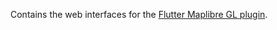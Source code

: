 Contains the web interfaces for the [Flutter Maplibre GL plugin](https://github.com/track-asia-vn/flutter-maplibre-gl).
